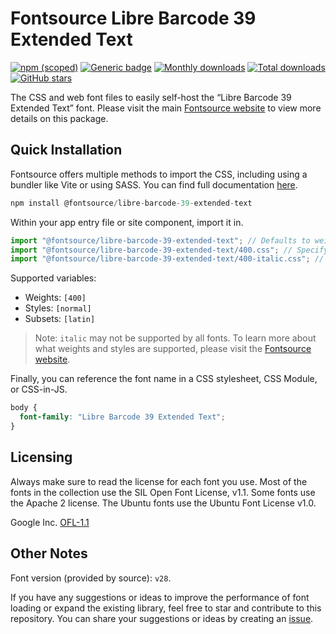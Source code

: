 # Fontsource Libre Barcode 39 Extended Text

[![npm (scoped)](https://img.shields.io/npm/v/@fontsource/libre-barcode-39-extended-text?color=brightgreen)](https://www.npmjs.com/package/@fontsource/libre-barcode-39-extended-text) [![Generic badge](https://img.shields.io/badge/fontsource-passing-brightgreen)](https://github.com/fontsource/fontsource) [![Monthly downloads](https://badgen.net/npm/dm/@fontsource/libre-barcode-39-extended-text)](https://github.com/fontsource/fontsource) [![Total downloads](https://badgen.net/npm/dt/@fontsource/libre-barcode-39-extended-text)](https://github.com/fontsource/fontsource) [![GitHub stars](https://img.shields.io/github/stars/fontsource/fontsource.svg?style=social&label=Star)](https://github.com/fontsource/fontsource/stargazers)

The CSS and web font files to easily self-host the “Libre Barcode 39 Extended Text” font. Please visit the main [Fontsource website](https://fontsource.org/fonts/libre-barcode-39-extended-text) to view more details on this package.

## Quick Installation

Fontsource offers multiple methods to import the CSS, including using a bundler like Vite or using SASS. You can find full documentation [here](https://fontsource.org/docs/getting-started/introduction).

```javascript
npm install @fontsource/libre-barcode-39-extended-text
```

Within your app entry file or site component, import it in.

```javascript
import "@fontsource/libre-barcode-39-extended-text"; // Defaults to weight 400
import "@fontsource/libre-barcode-39-extended-text/400.css"; // Specify weight
import "@fontsource/libre-barcode-39-extended-text/400-italic.css"; // Specify weight and style
```

Supported variables:
- Weights: `[400]`
- Styles: `[normal]`
- Subsets: `[latin]`

> Note: `italic` may not be supported by all fonts. To learn more about what weights and styles are supported, please visit the [Fontsource website](https://fontsource.org/fonts/libre-barcode-39-extended-text).

Finally, you can reference the font name in a CSS stylesheet, CSS Module, or CSS-in-JS.

```css
body {
  font-family: "Libre Barcode 39 Extended Text";
}
```

## Licensing
Always make sure to read the license for each font you use. Most of the fonts in the collection use the SIL Open Font License, v1.1. Some fonts use the Apache 2 license. The Ubuntu fonts use the Ubuntu Font License v1.0.

Google Inc.
[OFL-1.1](http://scripts.sil.org/OFL)

## Other Notes
Font version (provided by source): `v28`.

If you have any suggestions or ideas to improve the performance of font loading or expand the existing library, feel free to star and contribute to this repository. You can share your suggestions or ideas by creating an [issue](https://github.com/fontsource/fontsource/issues).